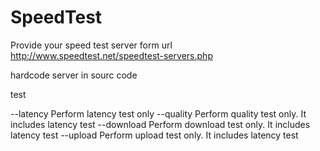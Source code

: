 # SpeedTest

Provide your speed test server form url
http://www.speedtest.net/speedtest-servers.php

hardcode server in sourc code


test 


  --latency                   Perform latency test only
  --quality                   Perform quality test only. It includes latency test
  --download                  Perform download test only. It includes latency test
  --upload                    Perform upload test only. It includes latency test


